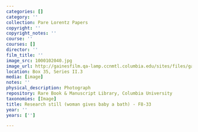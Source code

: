 ```yaml
---
categories: []
category: ''
collection: Pare Lorentz Papers
copyright: ''
copyright_notes: ''
course: ''
courses: []
director: ''
film_title: ''
image_src: 1000102040.jpg
image_url: http://gainesfilm.qa-lamp.ccnmtl.columbia.edu/sites/files/gainesfilm/images/1000102040.jpg
location: Box 35, Series II.3
media: [image]
notes: ''
physical_description: Photograph
repository: Rare Book & Manuscript Library, Columbia University
taxonomies: [Image]
title: Research still (woman gives baby a bath) - F8-33
year: ''
years: ['']

---
```

